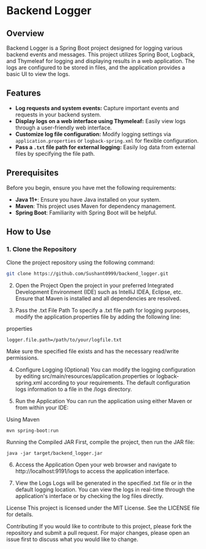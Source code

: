 # Backend Logger

## Overview
Backend Logger is a Spring Boot project designed for logging various backend events and messages. This project utilizes Spring Boot, Logback, and Thymeleaf for logging and displaying results in a web application. The logs are configured to be stored in files, and the application provides a basic UI to view the logs.

## Features
- **Log requests and system events:** Capture important events and requests in your backend system.
- **Display logs on a web interface using Thymeleaf:** Easily view logs through a user-friendly web interface.
- **Customize log file configuration:** Modify logging settings via `application.properties` or `logback-spring.xml` for flexible configuration.
- **Pass a `.txt` file path for external logging:** Easily log data from external files by specifying the file path.

## Prerequisites
Before you begin, ensure you have met the following requirements:
- **Java 11+**: Ensure you have Java installed on your system.
- **Maven**: This project uses Maven for dependency management.
- **Spring Boot**: Familiarity with Spring Boot will be helpful.

## How to Use

### 1. Clone the Repository
Clone the project repository using the following command:

```bash
git clone https://github.com/Sushant0999/backend_logger.git
```
2. Open the Project
Open the project in your preferred Integrated Development Environment (IDE) such as IntelliJ IDEA, Eclipse, etc. Ensure that Maven is installed and all dependencies are resolved.

3. Pass the .txt File Path
To specify a .txt file path for logging purposes, modify the application.properties file by adding the following line:

properties
```
logger.file.path=/path/to/your/logfile.txt
```
Make sure the specified file exists and has the necessary read/write permissions.

4. Configure Logging (Optional)
You can modify the logging configuration by editing src/main/resources/application.properties or logback-spring.xml according to your requirements. The default configuration logs information to a file in the /logs directory.

5. Run the Application
You can run the application using either Maven or from within your IDE:

Using Maven
```
mvn spring-boot:run
```
Running the Compiled JAR First, compile the project, then run the JAR file:

```
java -jar target/backend_logger.jar
```
6. Access the Application
Open your web browser and navigate to http://localhost:9191/logs to access the application interface.

7. View the Logs
Logs will be generated in the specified .txt file or in the default logging location. You can view the logs in real-time through the application's interface or by checking the log files directly.

License
This project is licensed under the MIT License. See the LICENSE file for details.

Contributing
If you would like to contribute to this project, please fork the repository and submit a pull request. For major changes, please open an issue first to discuss what you would like to change.

